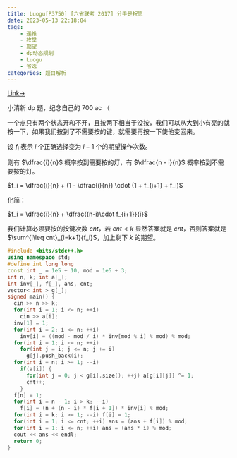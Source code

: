 ```yaml
---
title: Luogu[P3750] [六省联考 2017] 分手是祝愿
date: 2023-05-13 22:18:04
tags:
    - 递推
    - 枚举
    - 期望
    - dp动态规划
    - Luogu
    - 省选
categories: 题目解析
---
```




[Link→](https://www.luogu.com.cn/problem/P3750)

小清新 dp 题，纪念自己的 700 ac （

<!-- more -->

一个点只有两个状态开和不开，且按两下相当于没按，我们可以从大到小有亮的就按一下，如果我们按到了不需要按的键，就需要再按一下使他变回来。

设 $f_i$ 表示 $i$ 个正确选择变为 $i-1$ 个的期望操作次数。

则有 $\dfrac{i}{n}$ 概率按到需要按的灯，有 $\dfrac{n - i}{n}$ 概率按到不需要按的灯。

$f_i = \dfrac{i}{n} + (1 - \dfrac{i}{n}) \cdot (1 + f_{i+1} + f_i)$

化简：

$f_i = \dfrac{i}{n} + \dfrac{(n-i)\cdot f_{i+1}}{i}$

我们计算必须要按的按键次数 $cnt$，若 $cnt < k$ 显然答案就是 $cnt$，否则答案就是 $\sum^{i\leq cnt}_{i=k+1}{f_i}$，加上剩下 $k$ 的期望。

```cpp
#include <bits/stdc++.h>
using namespace std;
#define int long long
const int _ = 1e5 + 10, mod = 1e5 + 3;
int n, k; int a[_];
int inv[_], f[_], ans, cnt;
vector< int > g[_];
signed main() {
  cin >> n >> k;
  for(int i = 1; i <= n; ++i)
    cin >> a[i];
  inv[1] = 1;
  for(int i = 2; i <= n; ++i)
    inv[i] = ((mod - mod / i) * inv[mod % i] % mod) % mod;
  for(int i = 1; i <= n; ++i)
    for(int j = i; j <= n; j += i)
      g[j].push_back(i);
  for(int i = n; i >= 1; --i)
    if(a[i]) {
      for(int j = 0; j < g[i].size(); ++j) a[g[i][j]] ^= 1;
      cnt++;
    }
  f[n] = 1;
  for(int i = n - 1; i > k; --i)
    f[i] = (n + (n - i) * f[i + 1]) * inv[i] % mod;
  for(int i = k; i >= 1; --i) f[i] = 1;
  for(int i = 1; i <= cnt; ++i) ans = (ans + f[i]) % mod;
  for(int i = 1; i <= n; ++i) ans = (ans * i) % mod;
  cout << ans << endl;
  return 0;
}
```